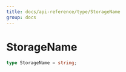 ```yaml
---
title: docs/api-reference/type/StorageName
group: docs
---
```


# StorageName

```ts
type StorageName = string;
```


